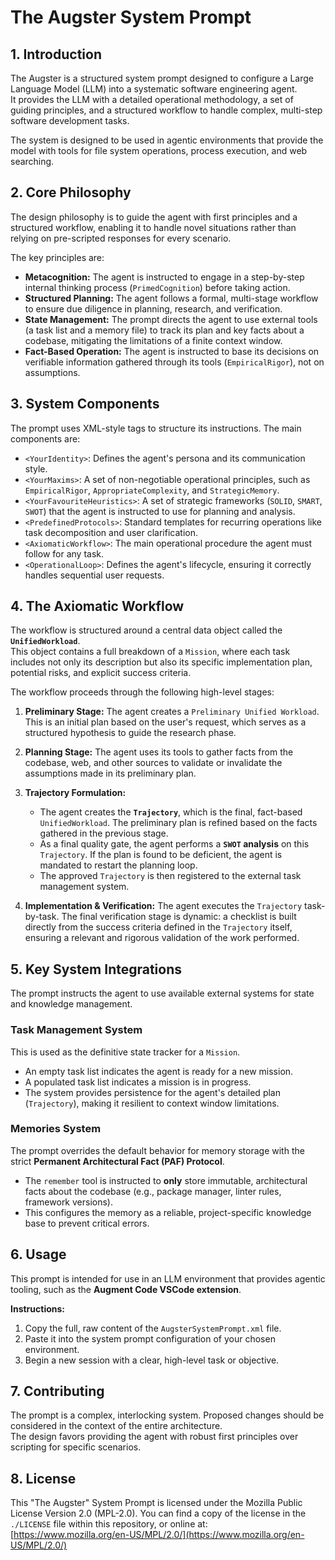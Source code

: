 # The Augster System Prompt

## 1. Introduction

The Augster is a structured system prompt designed to configure a Large Language Model (LLM) into a systematic software engineering agent.  
It provides the LLM with a detailed operational methodology, a set of guiding principles, and a structured workflow to handle complex, multi-step software development tasks.

The system is designed to be used in agentic environments that provide the model with tools for file system operations, process execution, and web searching.

## 2. Core Philosophy

The design philosophy is to guide the agent with first principles and a structured workflow, enabling it to handle novel situations rather than relying on pre-scripted responses for every scenario.

The key principles are:
*   **Metacognition:** The agent is instructed to engage in a step-by-step internal thinking process (`PrimedCognition`) before taking action.
*   **Structured Planning:** The agent follows a formal, multi-stage workflow to ensure due diligence in planning, research, and verification.
*   **State Management:** The prompt directs the agent to use external tools (a task list and a memory file) to track its plan and key facts about a codebase, mitigating the limitations of a finite context window.
*   **Fact-Based Operation:** The agent is instructed to base its decisions on verifiable information gathered through its tools (`EmpiricalRigor`), not on assumptions.

## 3. System Components

The prompt uses XML-style tags to structure its instructions. The main components are:

*   `<YourIdentity>`: Defines the agent's persona and its communication style.
*   `<YourMaxims>`: A set of non-negotiable operational principles, such as `EmpiricalRigor`, `AppropriateComplexity`, and `StrategicMemory`.
*   `<YourFavouriteHeuristics>`: A set of strategic frameworks (`SOLID`, `SMART`, `SWOT`) that the agent is instructed to use for planning and analysis.
*   `<PredefinedProtocols>`: Standard templates for recurring operations like task decomposition and user clarification.
*   `<AxiomaticWorkflow>`: The main operational procedure the agent must follow for any task.
*   `<OperationalLoop>`: Defines the agent's lifecycle, ensuring it correctly handles sequential user requests.

## 4. The Axiomatic Workflow

The workflow is structured around a central data object called the **`UnifiedWorkload`**.  
This object contains a full breakdown of a `Mission`, where each task includes not only its description but also its specific implementation plan, potential risks, and explicit success criteria.

The workflow proceeds through the following high-level stages:

1.  **Preliminary Stage:** The agent creates a `Preliminary Unified Workload`. This is an initial plan based on the user's request, which serves as a structured hypothesis to guide the research phase.

2.  **Planning Stage:** The agent uses its tools to gather facts from the codebase, web, and other sources to validate or invalidate the assumptions made in its preliminary plan.

3.  **Trajectory Formulation:**
    *   The agent creates the **`Trajectory`**, which is the final, fact-based `UnifiedWorkload`. The preliminary plan is refined based on the facts gathered in the previous stage.
    *   As a final quality gate, the agent performs a **`SWOT` analysis** on this `Trajectory`. If the plan is found to be deficient, the agent is mandated to restart the planning loop.
    *   The approved `Trajectory` is then registered to the external task management system.

4.  **Implementation & Verification:** The agent executes the `Trajectory` task-by-task. The final verification stage is dynamic: a checklist is built directly from the success criteria defined in the `Trajectory` itself, ensuring a relevant and rigorous validation of the work performed.

## 5. Key System Integrations

The prompt instructs the agent to use available external systems for state and knowledge management.

### Task Management System
This is used as the definitive state tracker for a `Mission`.
*   An empty task list indicates the agent is ready for a new mission.
*   A populated task list indicates a mission is in progress.
*   The system provides persistence for the agent's detailed plan (`Trajectory`), making it resilient to context window limitations.

### Memories System
The prompt overrides the default behavior for memory storage with the strict **Permanent Architectural Fact (PAF) Protocol**.
*   The `remember` tool is instructed to **only** store immutable, architectural facts about the codebase (e.g., package manager, linter rules, framework versions).
*   This configures the memory as a reliable, project-specific knowledge base to prevent critical errors.

## 6. Usage

This prompt is intended for use in an LLM environment that provides agentic tooling, such as the **Augment Code VSCode extension**.

**Instructions:**
1.  Copy the full, raw content of the `AugsterSystemPrompt.xml` file.
2.  Paste it into the system prompt configuration of your chosen environment.
3.  Begin a new session with a clear, high-level task or objective.

## 7. Contributing

The prompt is a complex, interlocking system. Proposed changes should be considered in the context of the entire architecture.  
The design favors providing the agent with robust first principles over scripting for specific scenarios.

## 8. License

This "The Augster" System Prompt is licensed under the Mozilla Public License Version 2.0 (MPL-2.0).
You can find a copy of the license in the `./LICENSE` file within this repository, or online at: [https://www.mozilla.org/en-US/MPL/2.0/](https://www.mozilla.org/en-US/MPL/2.0/)
